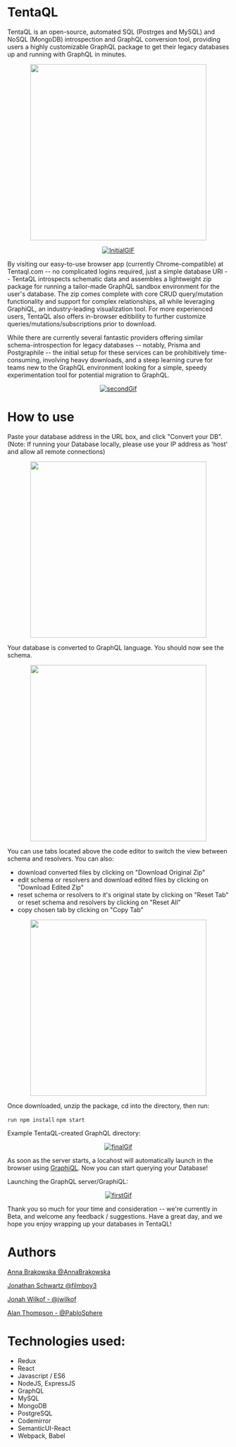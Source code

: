 # TentaQL

TentaQL is an open-source, automated SQL (Postrges and MySQL) and NoSQL (MongoDB) introspection and GraphQL conversion tool, providing users a highly customizable GraphQL package to get their legacy databases up and running with GraphQL in minutes. 

<p align="center">
<img src="https://github.com/TentaQL/tentaQL/blob/master/assets/Octopus.png" align="center" height="400">
</p>

<p align="center"><a href="http://www.tentaql.com"><img src="https://github.com/TentaQL/tentaQL/blob/master/assets/InitialGIF.gif" alt="InitialGIF"/></a></p>

By visiting our easy-to-use browser app (currently Chrome-compatible) at Tentaql.com -- no complicated logins required, just a simple database URI -- TentaQL introspects schematic data and assembles a lightweight zip package for running a tailor-made GraphQL sandbox environment for the user's database. The zip comes complete with core CRUD query/mutation functionality and support for complex relationships, all while leveraging GraphiQL, an industry-leading visualization tool. For more experienced users, TentaQL also offers in-browser editibility to further customize queries/mutations/subscriptions prior to download.

While there are currently several fantastic providers offering similar schema-introspection for legacy databases -- notably, Prisma and Postgraphile -- the initial setup for these services can be prohibitively time-consuming, involving heavy downloads, and a steep learning curve for teams new to the GraphQL environment looking for a simple, speedy experimentation tool for potential migration to GraphQL.

<p align="center"><a href="http://www.tentaql.com"><img src="https://github.com/TentaQL/tentaQL/blob/master/assets/SecondGif.gif" alt="secondGif"/></a></p>

# How to use

Paste your database address in the URL box, and click "Convert your DB". (Note: If running your Database locally, please use your IP address as 'host' and allow all remote connections)

<p align="center">
<img src="https://github.com/TentaQL/tentaQL/blob/master/assets/demo1.png" align="center" height="400">
</p>


Your database is converted to GraphQL language. You should now see the schema.

<p align="center">
<img src="https://github.com/TentaQL/tentaQL/blob/master/assets/demo2.png" align="center" height="400">
</p>


You can use tabs located above the code editor to switch the view between schema and resolvers.
You can also:
* download converted files by clicking on "Download Original Zip"
* edit schema or resolvers and download edited files by clicking on "Download Edited Zip"
* reset schema or resolvers to it's original state by clicking on "Reset Tab" or reset schema and resolvers by clicking on "Reset All"
* copy chosen tab by clicking on "Copy Tab"

<p align="center">
<img src="https://github.com/TentaQL/tentaQL/blob/master/assets/demo3.png" align="center" height="400">
</p>

Once downloaded, unzip the package, cd into the directory, then run:

```run npm install```
```npm start``` 

Example TentaQL-created GraphQL directory:
<p align="center"><a href="http://www.tentaql.com"><img src="https://github.com/TentaQL/tentaQL/blob/master/assets/Final.gif" alt="finalGif"/></a></p>

As soon as the server starts, a locahost will automatically launch in the browser using <a href="https://github.com/graphql/graphiql">GraphiQL</a>.  Now you can start querying your Database!

Launching the GraphQL server/GraphiQL:
<p align="center"><a href="http://www.tentaql.com"><img src="https://github.com/TentaQL/tentaQL/blob/master/assets/First10.gif" alt="firstGif"/></a></p>

Thank you so much for your time and consideration -- we're currently in Beta, and welcome any feedback / suggestions. Have a great day, and we hope you enjoy wrapping up your databases in TentaQL!



# Authors

[Anna Brakowska @AnnaBrakowska](https://github.com/AnnaBrakowska)

[Jonathan Schwartz @filmboy3](https://github.com/filmboy3)

[Jonah Wilkof - @jwilkof](https://github.com/jwilkof)

[Alan Thompson - @PabloSphere](https://github.com/PabloSphere)


# Technologies used:
* Redux
* React
* Javascript / ES6
* NodeJS, ExpressJS
* GraphQL
* MySQL
* MongoDB
* PostgreSQL
* Codemirror
* SemanticUI-React
* Webpack, Babel